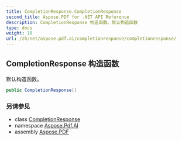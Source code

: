 ```yaml
---
title: CompletionResponse.CompletionResponse
second_title: Aspose.PDF for .NET API Reference
description: CompletionResponse 构造函数。默认构造函数
type: docs
weight: 10
url: /zh/net/aspose.pdf.ai/completionresponse/completionresponse/
---
```

## CompletionResponse 构造函数

默认构造函数。

```csharp
public CompletionResponse()
```

### 另请参见

* class [CompletionResponse](../)
* namespace [Aspose.Pdf.AI](../../../aspose.pdf.ai/)
* assembly [Aspose.PDF](../../../)